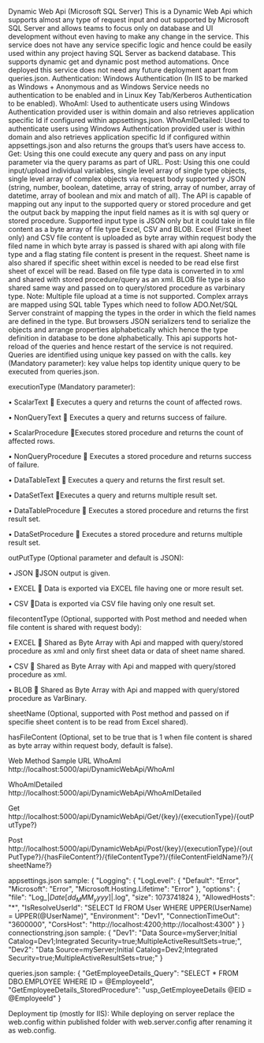 Dynamic Web Api (Microsoft SQL Server)
This is a Dynamic Web Api which supports almost any type of request input and out supported by Microsoft SQL Server and allows teams to focus only on database and UI development without even having to make any change in the service. This service does not have any service specific logic and hence could be easily used within any project having SQL Server as backend database. This supports dynamic get and dynamic post method automations.
Once deployed this service does not need any future deployment apart from queries.json.
Authentication: Windows Authentication (In IIS to be marked as Windows + Anonymous and as Windows Service needs no authentication to be enabled and in Linux Key Tab/Kerberos Authentication to be enabled).
WhoAmI: Used to authenticate users using Windows Authentication provided user is within domain and also retrieves application specific Id if configured within appsettings.json.
WhoAmIDetailed: Used to authenticate users using Windows Authentication provided user is within domain and also retrieves application specific Id if configured within appsettings.json and also returns the groups that’s users have access to.
Get: Using this one could execute any query and pass on any input parameter via the query params as part of URL.
Post: Using this one could input/upload individual variables, single level array of single type objects, single level array of complex objects via request body supported y JSON (string, number, boolean, datetime, array of string, array of number, array of datetime, array of boolean and mix and match of all).
The API is capable of mapping out any input to the supported query or stored procedure and get the output back by mapping the input field names as it is with sql query or stored procedure.
Supported input type is JSON only but it could take in file content as a byte array of file type Excel, CSV and BLOB.
Excel (First sheet only) and CSV file content is uploaded as byte array within request body the filed name in which byte array is passed is shared with api along with file type and a flag stating file content is present in the request. Sheet name is also shared if specific sheet within excel is needed to be read else first sheet of excel will be read. Based on file type data is converted in to xml and shared with stored procedure/query as an xml. BLOB file type is also shared same way and passed on to query/stored procedure as varbinary type.
Note:
Multiple file upload at a time is not supported.
Complex arrays are mapped using SQL table Types which need to follow ADO.Net/SQL Server constraint of mapping the types in the order in which the field names are defined in the type. But browsers JSON serializers tend to serialize the objects and arrange properties alphabetically which hence the type definition in database to be done alphabetically.
This api supports hot-reload of the queries and hence restart of the service is not required. Queries are identified using unique key passed on with the calls.
key (Mandatory parameter): key value helps top identity unique query to be executed from queries.json.


executionType (Mandatory parameter): 

•	ScalarText  Executes a query and returns the count of affected rows.

•	NonQueryText  Executes a query and returns success of failure.

•	ScalarProcedure Executes stored procedure and returns the count of affected rows.

•	NonQueryProcedure  Executes a stored procedure and returns success of failure.

•	DataTableText  Executes a query and returns the first result set.

•	DataSetText Executes a query and returns multiple result set.

•	DataTableProcedure  Executes a stored procedure and returns the first result set.

•	DataSetProcedure  Executes a stored procedure and returns multiple result set.

outPutType (Optional parameter and default is JSON): 

•	JSON JSON output is given.

•	EXCEL  Data is exported via EXCEL file having one or more result set.

•	CSV Data is exported via CSV file having only one result set.

filecontentType (Optional, supported with Post method and needed when file content is shared with request body): 

•	EXCEL  Shared as Byte Array with Api and mapped with query/stored procedure as xml and only first sheet data or data of sheet name shared.

•	CSV  Shared as Byte Array with Api and mapped with query/stored procedure as xml.

•	BLOB  Shared as Byte Array with Api and mapped with query/stored procedure as VarBinary.

sheetName (Optional, supported with Post method and passed on if specifie sheet content is to be read from Excel shared).

hasFileContent (Optional, set to be true that is 1 when file content is shared as byte array within request body, default is false).

Web Method	Sample URL
WhoAmI	http://localhost:5000/api/DynamicWebApi/WhoAmI

WhoAmIDetailed	http://localhost:5000/api/DynamicWebApi/WhoAmIDetailed

Get	http://localhost:5000/api/DynamicWebApi/Get/{key}/{executionType}/{outPutType?} 

Post	http://localhost:5000/api/DynamicWebApi/Post/{key}/{executionType}/{outPutType?}/{hasFileContent?}/{fileContentType?}/{fileContentFieldName?}/{sheetName?}



appsettings.json sample:
{
  "Logging": {
    "LogLevel": {
      "Default": "Error",
      "Microsoft": "Error",
      "Microsoft.Hosting.Lifetime": "Error"
    },
    "options": {
      "file": "Log_$|Date[dd_MMM_yyyy]|$.log",
      "size": 1073741824
    },
    "AllowedHosts": "*",
    "IsResolveUserId": "SELECT Id FROM User WHERE UPPER(UserName) = UPPER(@UserName)",
    "Environment": "Dev1",
    "ConnectionTimeOut": "3600000",
    "CorsHost": "http://localhost:4200;http://localhost:4300"
  }
}
connectionstring.json sample:
{
  "Dev1": "Data Source=myServer;Initial Catalog=Dev1;Integrated Security=true;MultipleActiveResultSets=true;",
  "Dev2": "Data Source=myServer;Initial Catalog=Dev2;Integrated Security=true;MultipleActiveResultSets=true;"
}



queries.json sample:
{
  "GetEmployeeDetails_Query": "SELECT * FROM DBO.EMPLOYEE WHERE ID = @EmployeeId",
  "GetEmployeeDetails_StoredProcedure": "usp_GetEmployeeDetails @EID = @EmployeeId"
}

Deployment tip (mostly for IIS): While deploying on server replace the web.config within published folder with web.server.config after renaming it as web.config.

 

